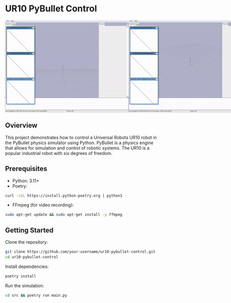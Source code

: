 # UR10 PyBullet Control

<div style="display: flex; justify-content: space-between;">
    <img src="https://github.com/TristanBester/pybullet-UR10-navigation/blob/main/assets/demo_angle_two.gif" alt="Your GIF" width="400" />
    <img src="https://github.com/TristanBester/pybullet-UR10-navigation/blob/main/assets/demo_angle_one.gif" alt="Your GIF" width="400" />
</div>

## Ovierview
This project demonstrates how to control a Universal Robots UR10 robot in the PyBullet physics simulator using Python. PyBullet is a physics engine that allows for simulation and control of robotic systems. The UR10 is a popular industrial robot with six degrees of freedom.

## Prerequisites
- Python: 3.11+
- Poetry: 
```bash
curl -sSL https://install.python-poetry.org | python3 -
```
- FFmpeg (for video recording): 
```bash
sudo apt-get update && sudo apt-get install -y ffmpeg
```

## Getting Started
Clone the repository:

```bash
git clone https://github.com/your-username/ur10-pybullet-control.git
cd ur10-pybullet-control
``` 

Install dependencies:

```bash
poetry install
```

Run the simulation:

```bash
cd src && poetry run main.py
```



